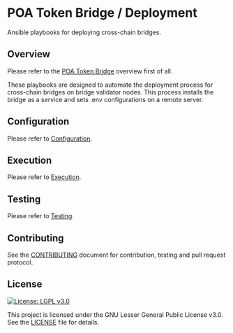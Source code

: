 # POA Token Bridge / Deployment
Ansible playbooks for deploying cross-chain bridges.

## Overview
Please refer to the [POA Token Bridge](../README.md) overview first of all.

These playbooks are designed to automate the deployment process for cross-chain bridges on bridge validator nodes. This process installs the bridge as a service and sets .env configurations on a remote server.

## Configuration

Please refer to [Configuration](./CONFIGURATION.md).

## Execution

Please refer to [Execution](./EXECUTION.md).

## Testing

Please refer to [Testing](./TESTING.md).

## Contributing

See the [CONTRIBUTING](../CONTRIBUTING.md) document for contribution, testing and pull request protocol.

## License

[![License: LGPL v3.0](https://img.shields.io/badge/License-LGPL%20v3-blue.svg)](https://www.gnu.org/licenses/lgpl-3.0)

This project is licensed under the GNU Lesser General Public License v3.0. See the [LICENSE](../LICENSE) file for details.


